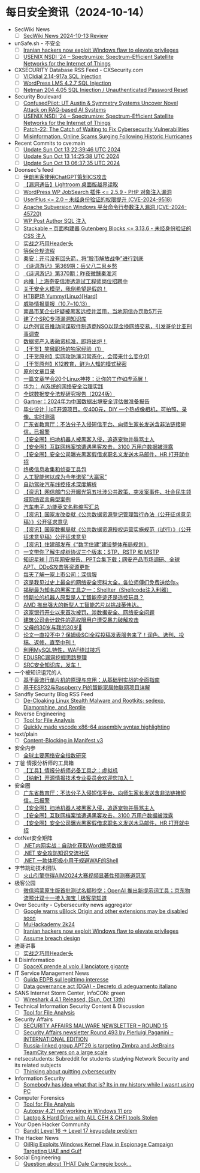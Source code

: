 # 每日安全资讯（2024-10-14）

- SecWiki News
  - [ ] [SecWiki News 2024-10-13 Review](http://www.sec-wiki.com/?2024-10-13)
- unSafe.sh - 不安全
  - [ ] [Iranian hackers now exploit Windows flaw to elevate privileges](https://buaq.net/go-267087.html)
  - [ ] [USENIX NSDI ’24 – Spectrumize: Spectrum-Efficient Satellite Networks for the Internet of Things](https://buaq.net/go-267105.html)
- CXSECURITY Database RSS Feed - CXSecurity.com
  - [ ] [VICIdial 2.14-917a SQL Injection](https://cxsecurity.com/issue/WLB-2024100025)
  - [ ] [WordPress LMS 4.2.7 SQL Injection](https://cxsecurity.com/issue/WLB-2024100024)
  - [ ] [Netman 204 4.05 SQL Injection / Unauthenticated Password Reset](https://cxsecurity.com/issue/WLB-2024100023)
- Security Boulevard
  - [ ] [ConfusedPilot: UT Austin & Symmetry Systems Uncover Novel Attack on RAG-based AI Systems](https://securityboulevard.com/2024/10/confusedpilot-ut-austin-symmetry-systems-uncover-novel-attack-on-rag-based-ai-systems/)
  - [ ] [USENIX NSDI ’24 – Spectrumize: Spectrum-Efficient Satellite Networks for the Internet of Things](https://securityboulevard.com/2024/10/usenix-nsdi-24-spectrumize-spectrum-efficient-satellite-networks-for-the-internet-of-things/)
  - [ ] [Patch-22: The Catch of Waiting to Fix Cybersecurity Vulnerabilities](https://securityboulevard.com/2024/10/patch-22-the-catch-of-waiting-to-fix-cybersecurity-vulnerabilities/)
  - [ ] [Misinformation, Online Scams Surging Following Historic Hurricanes](https://securityboulevard.com/2024/10/misinformation-online-scams-surging-following-historic-hurricanes/)
- Recent Commits to cve:main
  - [ ] [Update Sun Oct 13 22:39:46 UTC 2024](https://github.com/trickest/cve/commit/154cd1e2ef595f91747ea713eb169b3abcd0a6bf)
  - [ ] [Update Sun Oct 13 14:25:38 UTC 2024](https://github.com/trickest/cve/commit/76ebf9aa18a792e7fa1a522a17bd3dde67f1dbd4)
  - [ ] [Update Sun Oct 13 06:37:35 UTC 2024](https://github.com/trickest/cve/commit/e40761704b9a2d918923ae574cbc4f603d415bf7)
- Doonsec's feed
  - [ ] [伊朗黑客使用ChatGPT策划ICS攻击](https://mp.weixin.qq.com/s?__biz=MzIyNTIxNDA1Ng==&mid=2659210577&idx=1&sn=0c786f08a501ef80aac156c04a64508f)
  - [ ] [【漏洞通告】Lightroom 桌面版越界读取](https://mp.weixin.qq.com/s?__biz=Mzg2NjczMzc1NA==&mid=2247486363&idx=1&sn=baf45524fbf14d61eed273fa14654e2c)
  - [ ] [WordPress WP JobSearch 插件 <= 2.5.9 - PHP 对象注入漏洞](https://mp.weixin.qq.com/s?__biz=Mzg2NjczMzc1NA==&mid=2247486363&idx=2&sn=a466b7b8f2e8320c4996a20938008152)
  - [ ] [UserPlus <= 2.0 – 未经身份验证的权限提升 (CVE-2024-9518)](https://mp.weixin.qq.com/s?__biz=Mzg2NjczMzc1NA==&mid=2247486363&idx=3&sn=fa9cf740d90ddb661a5ecd10872b1a0a)
  - [ ] [Apache Subversion Windows 平台命令行参数注入漏洞 (CVE-2024-45720)](https://mp.weixin.qq.com/s?__biz=Mzg2NjczMzc1NA==&mid=2247486363&idx=4&sn=415fe376c4eab2e76fd07e8a95c6819b)
  - [ ] [WP Post Author SQL 注入](https://mp.weixin.qq.com/s?__biz=Mzg2NjczMzc1NA==&mid=2247486363&idx=5&sn=4aa67509308362bdb74865aaec0e121d)
  - [ ] [Stackable – 页面构建器 Gutenberg Blocks <= 3.13.6 - 未经身份验证的 CSS 注入](https://mp.weixin.qq.com/s?__biz=Mzg2NjczMzc1NA==&mid=2247486363&idx=6&sn=b4988606d319933b2d8b381274f4bb74)
  - [ ] [实战之巧用Header头](https://mp.weixin.qq.com/s?__biz=MzIzMTIzNTM0MA==&mid=2247496107&idx=1&sn=153907948ada6dce89dfe8688d1dc423)
  - [ ] [等保合规流程](https://mp.weixin.qq.com/s?__biz=MzU5MTIxNzg0Ng==&mid=2247487950&idx=1&sn=16fd4d5aa4ff0a67a6e43c225563ecc1)
  - [ ] [秦安：开弓没有回头箭，将“股市解放战争”进行到底](https://mp.weixin.qq.com/s?__biz=MzA5MDg1MDUyMA==&mid=2650474316&idx=1&sn=17c3137bec6ecd961e84a18df66df6db)
  - [ ] [《诗词游记》第369期：岳父八二思乡愁](https://mp.weixin.qq.com/s?__biz=MzA5MDg1MDUyMA==&mid=2650474316&idx=2&sn=8e134f6cc95b0d5e140fb820debe1041)
  - [ ] [《诗词游记》第370期：昨夜微醺秦淮河](https://mp.weixin.qq.com/s?__biz=MzA5MDg1MDUyMA==&mid=2650474316&idx=3&sn=c0f6b8cb93ecc74a0a3679a3a38757a7)
  - [ ] [内推 | 上海奇安信渗透测试工程师岗位招聘中](https://mp.weixin.qq.com/s?__biz=MzA4NzUwMzc3NQ==&mid=2247496285&idx=1&sn=669e4cc908bfa73b1b2d84175d7251b8)
  - [ ] [关于安全大模型，我倒希望是假的！](https://mp.weixin.qq.com/s?__biz=MzAxOTk3NTg5OQ==&mid=2247491319&idx=1&sn=e232d3c5ec36d4f563165ea059e4283d)
  - [ ] [HTB靶场 Yummy(Linux)[Hard]](https://mp.weixin.qq.com/s?__biz=MzA4NDQ5NTU0MA==&mid=2647690249&idx=1&sn=4eab2c01b46dd4e022e4078636b9652d)
  - [ ] [威胁情报周报（10.7~10.13）](https://mp.weixin.qq.com/s?__biz=Mzg5MTc3ODY4Mw==&mid=2247507058&idx=1&sn=15b0e8f1abbe6e3b60dfa1ae8ffbedd7)
  - [ ] [南昌市某企业IP疑被黑客远控并滥用，当地网信办罚款5万元](https://mp.weixin.qq.com/s?__biz=MzkwMTMyMDQ3Mw==&mid=2247594633&idx=1&sn=489a85b608305c69b211f34197bd5e17)
  - [ ] [建了个SRC专项漏洞知识库](https://mp.weixin.qq.com/s?__biz=Mzg2ODYxMzY3OQ==&mid=2247515947&idx=1&sn=6a4966bc8e2946d2cb9e52edb7a2a5b2)
  - [ ] [以色列官员推动间谍软件制造商NSO以现金换网络交易，引发哥伦比亚刑事调查](https://mp.weixin.qq.com/s?__biz=MzkxNDM4OTM3OQ==&mid=2247503356&idx=1&sn=d9a820de6a570712b4692410fe7fc4bb)
  - [ ] [数据资产入表融资标准，即将出炉！](https://mp.weixin.qq.com/s?__biz=MzU3NjQ5NTIxNg==&mid=2247485021&idx=1&sn=42587700600a9936c6ba16dbef3aa4e6)
  - [ ] [【干货】笑傲职场的独家经验（1）](https://mp.weixin.qq.com/s?__biz=MzU3NjQ5NTIxNg==&mid=2247485021&idx=2&sn=0df411eeef61dcea15103be6fcc9a3af)
  - [ ] [【干货原创】实网攻防演习常态化，会带来什么变化01](https://mp.weixin.qq.com/s?__biz=MzU3NjQ5NTIxNg==&mid=2247485021&idx=3&sn=6ebd6d1a3e10f356abe2f552a419d367)
  - [ ] [【干货原创】K12教育，鲜为人知的模式秘密](https://mp.weixin.qq.com/s?__biz=MzU3NjQ5NTIxNg==&mid=2247485021&idx=4&sn=8b80f4d410b8ba9fe027d10046932cb7)
  - [ ] [原创文章目录](https://mp.weixin.qq.com/s?__biz=MzU3NjQ5NTIxNg==&mid=2247485021&idx=5&sn=a3ecc31f7ba3bdbe59ba78751cffa8ba)
  - [ ] [一篇文章学会20个Linux神技：让你的工作如虎添翼！](https://mp.weixin.qq.com/s?__biz=MzI5MjY4MTMyMQ==&mid=2247485969&idx=1&sn=6775c4f6a2051f29c8a16f8088e06a62)
  - [ ] [华为： Al系统的网络安全治理实践](https://mp.weixin.qq.com/s?__biz=MzU2MDk1Nzg2MQ==&mid=2247614394&idx=1&sn=7a3506c1db7b943f5c6736e5ecc2219b)
  - [ ] [全球数据安全法规研究报告（2024版）](https://mp.weixin.qq.com/s?__biz=MzU2MDk1Nzg2MQ==&mid=2247614394&idx=2&sn=0d044853da113e9c01c8ee018daaa0bb)
  - [ ] [Gartner：2024年为中国数据出境安全评估做准备报告](https://mp.weixin.qq.com/s?__biz=MzU2MDk1Nzg2MQ==&mid=2247614394&idx=3&sn=eff5b352c897789cd52ebcd629ffff8f)
  - [ ] [毕业设计 | IoT开源项目，仅400元，DIY 一个热成像相机，可拍照、录像、实时测温](https://mp.weixin.qq.com/s?__biz=MjM5OTA4MzA0MA==&mid=2454935602&idx=1&sn=36ae7be82132b335ed790501f239b278)
  - [ ] [广东省教育厅：不法分子入侵短信平台、向师生家长发送含非法链接短信，已报警](https://mp.weixin.qq.com/s?__biz=MzIzMzE4NDU1OQ==&mid=2652065190&idx=1&sn=391aa2a998d2a2c0c8d94ca0b2ff2d42)
  - [ ] [【安全圈】扫地机器人被黑客入侵，追逐宠物并辱骂主人](https://mp.weixin.qq.com/s?__biz=MzIzMzE4NDU1OQ==&mid=2652065190&idx=2&sn=38505d2516cdbe4a948e32101cbbebf5)
  - [ ] [【安全圈】互联网档案馆遭遇黑客攻击，3100 万用户数据被泄露](https://mp.weixin.qq.com/s?__biz=MzIzMzE4NDU1OQ==&mid=2652065190&idx=3&sn=f278990431cd6c2598c9d914ee2b2e45)
  - [ ] [【安全圈】安全公司曝光黑客假借求职名义发送木马邮件，HR 打开就中招](https://mp.weixin.qq.com/s?__biz=MzIzMzE4NDU1OQ==&mid=2652065190&idx=4&sn=0401fbd7c8c87dba65ea5338166a7d73)
  - [ ] [终极信息收集和侦查工具包](https://mp.weixin.qq.com/s?__biz=MzkyODYwODkyMA==&mid=2247484327&idx=1&sn=c481f8bf455d1f8cbbfe8e30dc45677c)
  - [ ] [人工智能何以成为今年诺奖“大赢家”](https://mp.weixin.qq.com/s?__biz=MjM5MzMwMDU5NQ==&mid=2649167766&idx=1&sn=52db4edccf80a03b4801c85454dafa2e)
  - [ ] [自动驾驶汽车线控技术深度解析](https://mp.weixin.qq.com/s?__biz=MzIzOTc2OTAxMg==&mid=2247544610&idx=1&sn=f1517cc0650e7ce010c58562639c95c5)
  - [ ] [【资讯】网信部门公开曝光第五批涉公共政策、突发案事件、社会民生领域网络谣言典型案例](https://mp.weixin.qq.com/s?__biz=MzU1NDY3NDgwMQ==&mid=2247546117&idx=1&sn=12c8d398e8b5ea8104b3bff9e2e47af0)
  - [ ] [汽车电子_功能英文名称缩写汇总](https://mp.weixin.qq.com/s?__biz=MzIzOTc2OTAxMg==&mid=2247544610&idx=2&sn=7355c9e32aa8c7aceefc5cbc70ad78a4)
  - [ ] [【资讯】国家发改委就《公共数据资源登记管理暂行办法（公开征求意见稿）》公开征求意见](https://mp.weixin.qq.com/s?__biz=MzU1NDY3NDgwMQ==&mid=2247546117&idx=2&sn=c56a8d93f2d7bcef03a8e78ef79f734d)
  - [ ] [【资讯】国家数据局就《公共数据资源授权运营实施规范（试行）》（公开征求意见稿）公开征求意见](https://mp.weixin.qq.com/s?__biz=MzU1NDY3NDgwMQ==&mid=2247546117&idx=3&sn=8d46cfbfb9f49724817f36ce23161b59)
  - [ ] [【资讯】住建部发布《“数字住建”建设整体布局规划》](https://mp.weixin.qq.com/s?__biz=MzU1NDY3NDgwMQ==&mid=2247546117&idx=4&sn=07de52e876b6022ea8edb995cf453601)
  - [ ] [一文带你了解生成树协议三个版本：STP、RSTP 和 MSTP](https://mp.weixin.qq.com/s?__biz=MzUyNTExOTY1Nw==&mid=2247526960&idx=1&sn=912fba9d1446f6e329b6ede3df3efaad)
  - [ ] [知识星球 | 历年网安报告、PPT合集下载；网安产品市场调研、全球APT、DDoS攻击等资源更新](https://mp.weixin.qq.com/s?__biz=MzU5ODgzNTExOQ==&mid=2247629341&idx=1&sn=6c5e65c4bc04aca0006ad7f699383e7f)
  - [ ] [每天了解一家上市公司：深信服](https://mp.weixin.qq.com/s?__biz=MzkxMzMyNzMyMA==&mid=2247564914&idx=1&sn=0a7e4c6e2fc6aae272046edafb9c13b6)
  - [ ] [这是我见过史上最全的网络安全资料大全，各位师傅们免费送给你~](https://mp.weixin.qq.com/s?__biz=MzkxMzMyNzMyMA==&mid=2247564914&idx=2&sn=c984dc5dde5210747860b7a571506d72)
  - [ ] [揭秘最为知名的黑客工具之一：Shellter（Shellcode注入利器）](https://mp.weixin.qq.com/s?__biz=MzA5NzQxMTczNA==&mid=2649166664&idx=1&sn=074d65d3390ed670a5e477e31e0d808e)
  - [ ] [特斯拉的机器人原型是人工智能奇迹还是遥控玩具？](https://mp.weixin.qq.com/s?__biz=MzA5NzQxMTczNA==&mid=2649166664&idx=2&sn=526ac8ca1da5defbed3015c1e58cdd00)
  - [ ] [AMD 推出强大的新型人工智能芯片以挑战英伟达。](https://mp.weixin.qq.com/s?__biz=MzA5NzQxMTczNA==&mid=2649166664&idx=3&sn=4971ff51f01dffff239cdc299c56a460)
  - [ ] [这家银行开业以来首次被罚，涉数据安全、网络安全问题](https://mp.weixin.qq.com/s?__biz=MzIxMDIwODM2MA==&mid=2653930904&idx=1&sn=e7fabebe9d566c5ccfb1790d399e9200)
  - [ ] [建筑公司会计软件的高权限用户遭受暴力破解攻击](https://mp.weixin.qq.com/s?__biz=Mzg3ODY0NTczMA==&mid=2247491289&idx=1&sn=6a3da8d56c7351d26da5443147fec31b)
  - [ ] [父母的30岁与我的30岁🤣](https://mp.weixin.qq.com/s?__biz=MjM5Mzc4MzUzMQ==&mid=2650259959&idx=1&sn=0e3633311dad8b08f786af4feedbb13b)
  - [ ] [论文一直投不中？保姆级SCI全程投稿发表服务来了！润色、选刊、投稿、返修，直至中刊！](https://mp.weixin.qq.com/s?__biz=MzAwMjQ2NTQ4Mg==&mid=2247495074&idx=2&sn=9ec91bf35e1f023c1205e32f02c6eb3f)
  - [ ] [利用MySQL特性，WAF绕过技巧](https://mp.weixin.qq.com/s?__biz=Mzg2Nzk0NjA4Mg==&mid=2247492213&idx=1&sn=930589375081c5dc497f7c4c4be69b00)
  - [ ] [EDUSRC漏洞挖掘思路整理](https://mp.weixin.qq.com/s?__biz=MzkyMzY4NjQwNg==&mid=2247483880&idx=1&sn=3eb6c7a3afe2860482dc4a3c80dda7db)
  - [ ] [SRC安全知识库，发车！](https://mp.weixin.qq.com/s?__biz=MzkyMzY4NjQwNg==&mid=2247483880&idx=2&sn=386e4bfd1193947cbbea13442a8ab3c3)
- 一个被知识诅咒的人
  - [ ] [基于最流行单片机的原理与应用：从基础到实战的全面指南](https://blog.csdn.net/nokiaguy/article/details/142737510)
  - [ ] [基于ESP32与Raspberry Pi的智能家居物联网项目详解](https://blog.csdn.net/nokiaguy/article/details/142737589)
- Sandfly Security Blog RSS Feed
  - [ ] [De-Cloaking Linux Stealth Malware and Rootkits: sedexp, Diamorphine, and Reptile](https://sandflysecurity.com/blog/de-cloaking-linux-stealth-malware-and-rootkits-sedexp-diamorphine-and-reptile/)
- Reverse Engineering
  - [ ] [Tool for File Analysis](https://www.reddit.com/r/ReverseEngineering/comments/1g32xut/tool_for_file_analysis/)
  - [ ] [Quickly made vscode x86-64 assembly syntax highlighting](https://www.reddit.com/r/ReverseEngineering/comments/1g2e4zk/quickly_made_vscode_x8664_assembly_syntax/)
- text/plain
  - [ ] [Content-Blocking in Manifest v3](https://textslashplain.com/2024/10/13/content-blocking-in-manifest-v3/)
- 安全内参
  - [ ] [全球主要网络安全指数研究](https://mp.weixin.qq.com/s?__biz=MzI4NDY2MDMwMw==&mid=2247512789&idx=1&sn=16d499af5663f91413f40976c002669e&chksm=ebfaf5f5dc8d7ce3c1f0919645d5af0824935dc6672b85ab03e4f51e9bb666388fa4930cbcfb&scene=58&subscene=0#rd)
- 丁爸 情报分析师的工具箱
  - [ ] [【工具】情报分析师必备工具之：虚拟机](https://mp.weixin.qq.com/s?__biz=MzI2MTE0NTE3Mw==&mid=2651146862&idx=1&sn=a5e05338e5644e0634948a0378409727&chksm=f1af3d54c6d8b442d801f857a606962c4a3d73757306a9c3f1a7e9ca7155887efd2f4d53f3e5&scene=58&subscene=0#rd)
  - [ ] [【纳新】开源情报技术专业委员会欢迎您加入！](https://mp.weixin.qq.com/s?__biz=MzI2MTE0NTE3Mw==&mid=2651146862&idx=2&sn=1eeb9c31205f886615b53cf7230188cf&chksm=f1af3d54c6d8b442ed2cdbd910b8d7d4952298d1aadfc7ee091430eca00d8819f1b86894e28b&scene=58&subscene=0#rd)
- 安全圈
  - [ ] [广东省教育厅：不法分子入侵短信平台、向师生家长发送含非法链接短信，已报警](https://mp.weixin.qq.com/s?__biz=MzIzMzE4NDU1OQ==&mid=2652065190&idx=1&sn=391aa2a998d2a2c0c8d94ca0b2ff2d42&chksm=f36e61e6c419e8f0745b8dc1b22a046764e890c98db00eaba68a4238593935ed97ed1e60e360&scene=58&subscene=0#rd)
  - [ ] [【安全圈】扫地机器人被黑客入侵，追逐宠物并辱骂主人](https://mp.weixin.qq.com/s?__biz=MzIzMzE4NDU1OQ==&mid=2652065190&idx=2&sn=38505d2516cdbe4a948e32101cbbebf5&chksm=f36e61e6c419e8f0e3861875cb5395af2defdb95e309b40b053c850d37a6e094e918bc6e63c9&scene=58&subscene=0#rd)
  - [ ] [【安全圈】互联网档案馆遭遇黑客攻击，3100 万用户数据被泄露](https://mp.weixin.qq.com/s?__biz=MzIzMzE4NDU1OQ==&mid=2652065190&idx=3&sn=f278990431cd6c2598c9d914ee2b2e45&chksm=f36e61e6c419e8f010e3701d4e8cc0c32276cee6d24c47cc149b0fd7244f4cbe0799fd9ccc3a&scene=58&subscene=0#rd)
  - [ ] [【安全圈】安全公司曝光黑客假借求职名义发送木马邮件，HR 打开就中招](https://mp.weixin.qq.com/s?__biz=MzIzMzE4NDU1OQ==&mid=2652065190&idx=4&sn=0401fbd7c8c87dba65ea5338166a7d73&chksm=f36e61e6c419e8f02fca8fa6dbad1acf009cdeab95878710b0d2a1a4f3adda6641690f978fe8&scene=58&subscene=0#rd)
- dotNet安全矩阵
  - [ ] [.NET内网实战：自动化获取Word敏感数据](https://mp.weixin.qq.com/s?__biz=MzUyOTc3NTQ5MA==&mid=2247495959&idx=1&sn=11d922eb661e8aaa47dc8b40beaf6aae&chksm=fa595ffacd2ed6ecaec64ea45c979114cc7df43a5f45ba6a12f52e0fe980f3ad42a892017864&scene=58&subscene=0#rd)
  - [ ] [.NET 安全攻防知识交流社区](https://mp.weixin.qq.com/s?__biz=MzUyOTc3NTQ5MA==&mid=2247495959&idx=2&sn=40a40a0c0ea117e35f0887560d11d4c0&chksm=fa595ffacd2ed6ec2aa9f3da38b09df3541e8222fa1bfbcc8c3479b7f3a162b06cc6c4e19fa0&scene=58&subscene=0#rd)
  - [ ] [.NET 一款体积极小用于规避WAF的Shell](https://mp.weixin.qq.com/s?__biz=MzUyOTc3NTQ5MA==&mid=2247495959&idx=3&sn=1435934d50e4577e1493e209ca03eb1e&chksm=fa595ffacd2ed6ec992789053ab62fe3683367855ae612e65513d2d4ba9d6de85969fafb086c&scene=58&subscene=0#rd)
- 字节跳动技术团队
  - [ ] [火山引擎夺得AIM2024大赛视频显著性预测赛道冠军](https://mp.weixin.qq.com/s?__biz=MzI1MzYzMjE0MQ==&mid=2247510733&idx=1&sn=967a09c224b685d23ff547829aebf3f9&chksm=e9d3612fdea4e83906ed4999586198eeb756171d85563bd369241fa465481a6dfe4047076e1f&scene=58&subscene=0#rd)
- 极客公园
  - [ ] [微信鸿蒙原生版首批测试名额秒空；OpenAI 推出新提示词工具；京东物流预计双十一接入淘宝 | 极客早知道](https://mp.weixin.qq.com/s?__biz=MTMwNDMwODQ0MQ==&mid=2653057913&idx=1&sn=004179828ceac4442ac98e18c24d1306&chksm=7e570ecf492087d9167d903e835c7ac7054b377fc75e5335d5db3bc75dce766d6ae2f1474b15&scene=58&subscene=0#rd)
- Over Security - Cybersecurity news aggregator
  - [ ] [Google warns uBlock Origin and other extensions may be disabled soon](https://www.bleepingcomputer.com/news/google/google-warns-ublock-origin-and-other-extensions-may-be-disabled-soon/)
  - [ ] [MuHackademy 2k24](https://muhack.org/events/muhackademy-2k24/)
  - [ ] [Iranian hackers now exploit Windows flaw to elevate privileges](https://www.bleepingcomputer.com/news/security/oilrig-hackers-now-exploit-windows-flaw-to-elevate-privileges/)
  - [ ] [Assume breach design](https://www.adainese.it/blog/2024/10/12/assume-breach-design/)
- 迪哥讲事
  - [ ] [实战之巧用Header头](https://mp.weixin.qq.com/s?__biz=MzIzMTIzNTM0MA==&mid=2247496107&idx=1&sn=153907948ada6dce89dfe8688d1dc423&chksm=e8a5fbc8dfd272de4366b9b4623c536b4debdc2b883e24f22039f52803063681438fe92c586f&scene=58&subscene=0#rd)
- Il Disinformatico
  - [ ] [SpaceX prende al volo il lanciatore gigante](http://attivissimo.blogspot.com/2024/10/spacex-prende-al-volo-il-lanciatore.html)
- IT Service Management News
  - [ ] [Guida EDPB sul legittimo interesse](http://blog.cesaregallotti.it/2024/10/guida-edpb-sul-legittimo-interesse.html)
  - [ ] [Data governance act (DGA) - Decreto di adeguamento italiano](http://blog.cesaregallotti.it/2024/10/data-governance-act-dga-decreto-di.html)
- SANS Internet Storm Center, InfoCON: green
  - [ ] [Wireshark 4.4.1 Released, (Sun, Oct 13th)](https://isc.sans.edu/diary/rss/31346)
- Technical Information Security Content & Discussion
  - [ ] [Tool for File Analysis](https://www.reddit.com/r/netsec/comments/1g32w1s/tool_for_file_analysis/)
- Security Affairs
  - [ ] [SECURITY AFFAIRS MALWARE NEWSLETTER – ROUND 15](https://securityaffairs.com/169733/uncategorized/security-affairs-malware-newsletter-round-15.html)
  - [ ] [Security Affairs newsletter Round 493 by Pierluigi Paganini – INTERNATIONAL EDITION](https://securityaffairs.com/169724/breaking-news/security-affairs-newsletter-round-493-by-pierluigi-paganini-international-edition.html)
  - [ ] [Russia-linked group APT29 is targeting Zimbra and JetBrains TeamCity servers on a large scale](https://securityaffairs.com/169708/apt/apt29-target-zimbra-and-jetbrains-teamcity.html)
- netsecstudents: Subreddit for students studying Network Security and its related subjects
  - [ ] [Thinking about quitting cybersecurity](https://www.reddit.com/r/netsecstudents/comments/1g2h8l9/thinking_about_quitting_cybersecurity/)
- Information Security
  - [ ] [Somebody has idea what that is? Its in my history while I wasnt using PC](https://www.reddit.com/r/Information_Security/comments/1g2m6na/somebody_has_idea_what_that_is_its_in_my_history/)
- Computer Forensics
  - [ ] [Tool for File Analysis](https://www.reddit.com/r/computerforensics/comments/1g32yrx/tool_for_file_analysis/)
  - [ ] [Autopsy 4.21 not working in Windows 11 pro](https://www.reddit.com/r/computerforensics/comments/1g2zh7h/autopsy_421_not_working_in_windows_11_pro/)
  - [ ] [Laptop & Hard Drive with ALL CEH & CHFI tools Stolen](https://www.reddit.com/r/computerforensics/comments/1g31v7g/laptop_hard_drive_with_all_ceh_chfi_tools_stolen/)
- Your Open Hacker Community
  - [ ] [Bandit Level 16 → Level 17 keyupdate problem](https://www.reddit.com/r/HowToHack/comments/1g2sivg/bandit_level_16_level_17_keyupdate_problem/)
- The Hacker News
  - [ ] [OilRig Exploits Windows Kernel Flaw in Espionage Campaign Targeting UAE and Gulf](https://thehackernews.com/2024/10/oilrig-exploits-windows-kernel-flaw-in.html)
- Social Engineering
  - [ ] [Question about THAT Dale Carnegie book...](https://www.reddit.com/r/SocialEngineering/comments/1g2wkgy/question_about_that_dale_carnegie_book/)
